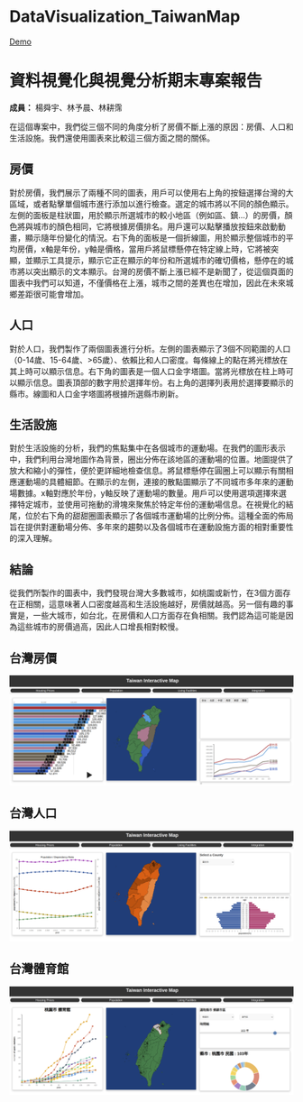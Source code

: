 # DataVisualization_TaiwanMap
[Demo](https://yang-shun-yu.github.io/DataVisualization_TaiwanMap/)

# 資料視覺化與視覺分析期末專案報告

**成員：** 楊舜宇、林予晨、林耕霈

在這個專案中，我們從三個不同的角度分析了房價不斷上漲的原因：房價、人口和生活設施。我們還使用圖表來比較這三個方面之間的關係。

## 房價

對於房價，我們展示了兩種不同的圖表，用戶可以使用右上角的按鈕選擇台灣的大區域，或者點擊單個城市進行添加以進行檢查。選定的城市將以不同的顏色顯示。左側的面板是柱狀圖，用於顯示所選城市的較小地區（例如區、鎮...）的房價，顏色將與城市的顏色相同，它將根據房價排名。用戶還可以點擊播放按鈕來啟動動畫，顯示隨年份變化的情況。右下角的面板是一個折線圖，用於顯示整個城市的平均房價，x軸是年份，y軸是價格，當用戶將鼠標懸停在特定線上時，它將被突顯，並顯示工具提示，顯示它正在顯示的年份和所選城市的確切價格，懸停在的城市將以突出顯示的文本顯示。台灣的房價不斷上漲已經不是新聞了，從這個頁面的圖表中我們可以知道，不僅價格在上漲，城市之間的差異也在增加，因此在未來城鄉差距很可能會增加。

## 人口

對於人口，我們製作了兩個圖表進行分析。左側的圖表顯示了3個不同範圍的人口（0-14歲、15-64歲、>65歲）、依賴比和人口密度。每條線上的點在將光標放在其上時可以顯示信息。右下角的圖表是一個人口金字塔圖。當將光標放在柱上時可以顯示信息。圖表頂部的數字用於選擇年份。右上角的選擇列表用於選擇要顯示的縣市。線圖和人口金字塔圖將根據所選縣市刷新。

## 生活設施

對於生活設施的分析，我們的焦點集中在各個城市的運動場。在我們的圖形表示中，我們利用台灣地圖作為背景，圈出分佈在該地區的運動場的位置。地圖提供了放大和縮小的彈性，便於更詳細地檢查信息。將鼠標懸停在圓圈上可以顯示有關相應運動場的具體細節。在顯示的左側，連接的散點圖顯示了不同城市多年來的運動場數據。x軸對應於年份，y軸反映了運動場的數量。用戶可以使用選項選擇來選擇特定城市，並使用可拖動的滑塊來聚焦於特定年份的運動場信息。在視覺化的結尾，位於右下角的甜甜圈圖表顯示了各個城市運動場的比例分佈。這種全面的佈局旨在提供對運動場分佈、多年來的趨勢以及各個城市在運動設施方面的相對重要性的深入理解。

## 結論

從我們所製作的圖表中，我們發現台灣大多數城市，如桃園或新竹，在3個方面存在正相關，這意味著人口密度越高和生活設施越好，房價就越高。另一個有趣的事實是，一些大城市，如台北，在房價和人口方面存在負相關。我們認為這可能是因為這些城市的房價過高，因此人口增長相對較慢。
## 台灣房價   
![台灣房價](image/Screenshot%20from%202025-03-19%2019-45-28.png)
## 台灣人口
![台灣人口](image/Screenshot%20from%202025-03-19%2019-45-53.png)

## 台灣體育館
![台灣體育館](image/Screenshot%20from%202025-03-19%2019-46-55.png)
